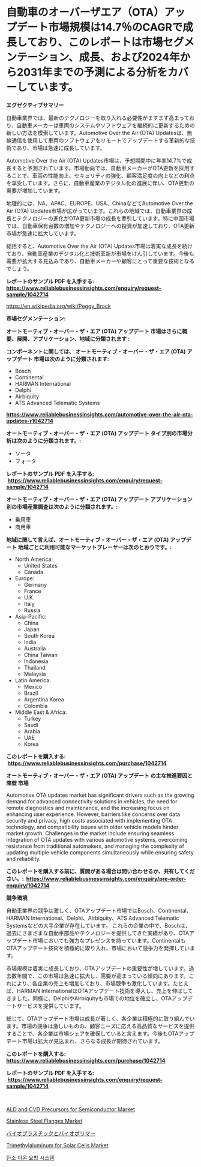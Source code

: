 <p><h1>自動車のオーバーザエア（OTA）アップデート市場規模は14.7％のCAGRで成長しており、このレポートは市場セグメンテーション、成長、および2024年から2031年までの予測による分析をカバーしています。</h1></p><p><strong>エグゼクティブサマリー</strong></p>
<p><p>自動車業界では、最新のテクノロジーを取り入れる必要性がますます高まっており、自動車メーカーは車両のシステムやソフトウェアを継続的に更新するための新しい方法を模索しています。Automotive Over the Air (OTA) Updatesは、無線通信を使用して車両のソフトウェアをリモートでアップデートする革新的な技術であり、市場は急速に成長しています。</p><p>Automotive Over the Air (OTA) Updates市場は、予想期間中に年率14.7%で成長すると予測されています。市場動向では、自動車メーカーがOTA更新を採用することで、車両の性能向上、セキュリティの強化、顧客満足度の向上などの利点を享受しています。さらに、自動車産業のデジタル化の進展に伴い、OTA更新の需要が増加しています。</p><p>地理的には、NA、APAC、EUROPE、USA、ChinaなどでAutomotive Over the Air (OTA) Updates市場が広がっています。これらの地域では、自動車業界の成長とテクノロジーの進化がOTA更新市場の成長を牽引しています。特に中国市場では、自動車保有台数の増加やテクノロジーへの投資が加速しており、OTA更新市場が急速に拡大しています。</p><p>総括すると、Automotive Over the Air (OTA) Updates市場は着実な成長を続けており、自動車産業のデジタル化と技術革新が市場をけん引しています。今後も需要が拡大する見込みであり、自動車メーカーや顧客にとって重要な技術となるでしょう。</p></p>
<p><strong>レポートのサンプル PDF を入手する: <a href="https://www.reliablebusinessinsights.com/enquiry/request-sample/1042714">https://www.reliablebusinessinsights.com/enquiry/request-sample/1042714</a></strong></p>
<p><a href="https://en.wikipedia.org/wiki/Peggy_Brock">https://en.wikipedia.org/wiki/Peggy_Brock</a></p>
<p><strong>市場セグメンテーション:</strong></p>
<p><strong> オートモーティブ・オーバー・ザ・エア (OTA) アップデート 市場はさらに概要、展開、アプリケーション、地域に分類されます :</strong></p>
<p><strong>コンポーネントに関しては、 オートモーティブ・オーバー・ザ・エア (OTA) アップデート 市場は次のように分類されます: &nbsp;</strong></p>
<p><ul><li>Bosch</li><li>Continental</li><li>HARMAN International</li><li>Delphi</li><li>Airbiquity</li><li>ATS Advanced Telematic Systems</li></ul></p>
<p><strong><a href="https://www.reliablebusinessinsights.com/automotive-over-the-air-ota-updates-r1042714">https://www.reliablebusinessinsights.com/automotive-over-the-air-ota-updates-r1042714</a></strong></p>
<p><strong> オートモーティブ・オーバー・ザ・エア (OTA) アップデート タイプ別の市場分析は次のように分類されます。:</strong></p>
<p><ul><li>ソータ</li><li>フォータ</li></ul></p>
<p><strong>レポートのサンプル PDF を入手する: &nbsp;<a href="https://www.reliablebusinessinsights.com/enquiry/request-sample/1042714">https://www.reliablebusinessinsights.com/enquiry/request-sample/1042714</a></strong></p>
<p><strong> オートモーティブ・オーバー・ザ・エア (OTA) アップデート アプリケーション別の市場産業調査は次のように分類されます。:</strong></p>
<p><ul><li>乗用車</li><li>商用車</li></ul></p>
<p><strong>地域に関して言えば、オートモーティブ・オーバー・ザ・エア (OTA) アップデート 地域ごとに利用可能なマーケットプレーヤーは次のとおりです。:</strong></p>
<p><ul>
    <li>
        North America:
        <ul>
            <li>United States</li>
            <li>Canada</li>
        </ul>
    </li>
    <li>
        Europe:
        <ul>
            <li>Germany</li>
            <li>France</li>
            <li>U.K.</li>
            <li>Italy</li>
            <li>Russia</li>
        </ul>
    </li>
    <li>
        Asia-Pacific:
        <ul>
            <li>China</li>
            <li>Japan</li>
            <li>South Korea</li>
            <li>India</li>
            <li>Australia</li>
            <li>China Taiwan</li>
            <li>Indonesia</li>
            <li>Thailand</li>
            <li>Malaysia</li>
        </ul>
    </li>
    <li>
        Latin America:
        <ul>
            <li>Mexico</li>
            <li>Brazil</li>
            <li>Argentina Korea</li>
            <li>Colombia</li>
        </ul>
    </li>
    <li>
        Middle East & Africa:
        <ul>
            <li>Turkey</li>
            <li>Saudi</li>
            <li>Arabia</li>
            <li>UAE</li>
            <li>Korea</li>
        </ul>
    </li>
    </ul></p>
<p><strong>このレポートを購入する: &nbsp;<a href="https://www.reliablebusinessinsights.com/purchase/1042714">https://www.reliablebusinessinsights.com/purchase/1042714</a></strong></p>
<p><strong>オートモーティブ・オーバー・ザ・エア (OTA) アップデート の主な推進要因と障壁 市場</strong></p>
<p><p>Automotive OTA updates market has significant drivers such as the growing demand for advanced connectivity solutions in vehicles, the need for remote diagnostics and maintenance, and the increasing focus on enhancing user experience. However, barriers like concerns over data security and privacy, high costs associated with implementing OTA technology, and compatibility issues with older vehicle models hinder market growth. Challenges in the market include ensuring seamless integration of OTA updates with various automotive systems, overcoming resistance from traditional automakers, and managing the complexity of updating multiple vehicle components simultaneously while ensuring safety and reliability.</p></p>
<p><strong>このレポートを購入する前に、質問がある場合は問い合わせるか、共有してください。:&nbsp; <a href="https://www.reliablebusinessinsights.com/enquiry/pre-order-enquiry/1042714">https://www.reliablebusinessinsights.com/enquiry/pre-order-enquiry/1042714</a></strong></p>
<p><strong>競争環境</strong></p>
<p><p>自動車業界の競争は激しく、OTAアップデート市場ではBosch、Continental、HARMAN International、Delphi、Airbiquity、ATS Advanced Telematic Systemsなどの大手企業が存在しています。 これらの企業の中で、Boschは、過去にさまざまな自動車部品やテクノロジーを提供してきた実績があり、OTAアップデート市場においても強力なプレゼンスを持っています。ContinentalもOTAアップデート技術を積極的に取り入れ、市場において競争力を発揮しています。</p><p>市場規模は着実に成長しており、OTAアップデートの重要性が増しています。過去数年間で、この市場は急速に拡大し、需要が高まっている傾向にあります。これにより、各企業の売上も増加しており、市場競争も激化しています。たとえば、HARMAN InternationalはOTAアップデート技術を導入し、売上を伸ばしてきました。同様に、DelphiやAirbiquityも市場での地位を確立し、OTAアップデートサービスを提供しています。</p><p>総じて、OTAアップデート市場は成長が著しく、各企業は積極的に取り組んでいます。市場の競争は激しいものの、顧客ニーズに応える高品質なサービスを提供することで、各企業は市場シェアを確保していると言えます。今後もOTAアップデート市場は拡大が見込まれ、さらなる成長が期待されています。</p></p>
<p><strong>このレポートを購入する: &nbsp; <a href="https://www.reliablebusinessinsights.com/purchase/1042714">https://www.reliablebusinessinsights.com/purchase/1042714</a></strong></p>
<p><strong>レポートのサンプル PDF を入手する: &nbsp;<a href="https://www.reliablebusinessinsights.com/enquiry/request-sample/1042714">https://www.reliablebusinessinsights.com/enquiry/request-sample/1042714</a></strong><strong></strong></p>
<p>&nbsp;</p>
<p><p><a href="https://github.com/yoshih12/Market-Research-Report-List-3/blob/main/ald-and-cvd-precursors-for-semiconductor-market.md">ALD and CVD Precursors for Semiconductor Market</a></p><p><a href="https://issuu.com/reportprime-2/docs/stainless-steel-flanges-market-size-2030.pptx">Stainless Steel Flanges Market</a></p><p><a href="https://github.com/zjkmgcs938405/Market-Research-Report-List-2/blob/main/3584393138231.md">バイオプラスチックとバイオポリマー</a></p><p><a href="https://github.com/castoriffic/Market-Research-Report-List-5/blob/main/trimethylaluminum-for-solar-cells-market.md">Trimethylaluminum for Solar Cells Market</a></p><p><a href="https://github.com/hzumrdvas204296/Market-Research-Report-List-2/blob/main/4167347144277.md">탄소 이온 요법 시스템</a></p></p>